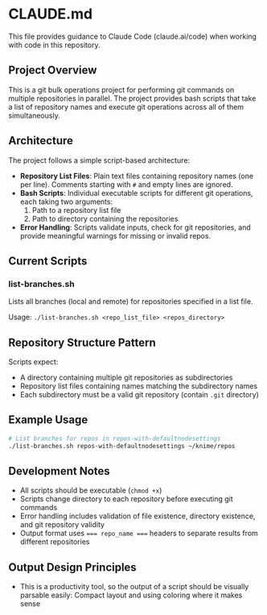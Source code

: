 # CLAUDE.md

This file provides guidance to Claude Code (claude.ai/code) when working with code in this repository.

## Project Overview

This is a git bulk operations project for performing git commands on multiple repositories in parallel. The project provides bash scripts that take a list of repository names and execute git operations across all of them simultaneously.

## Architecture

The project follows a simple script-based architecture:

- **Repository List Files**: Plain text files containing repository names (one per line). Comments starting with `#` and empty lines are ignored.
- **Bash Scripts**: Individual executable scripts for different git operations, each taking two arguments:
  1. Path to a repository list file
  2. Path to directory containing the repositories
- **Error Handling**: Scripts validate inputs, check for git repositories, and provide meaningful warnings for missing or invalid repos.

## Current Scripts

### list-branches.sh
Lists all branches (local and remote) for repositories specified in a list file.

Usage: `./list-branches.sh <repo_list_file> <repos_directory>`

## Repository Structure Pattern

Scripts expect:
- A directory containing multiple git repositories as subdirectories
- Repository list files containing names matching the subdirectory names
- Each subdirectory must be a valid git repository (contain `.git` directory)

## Example Usage

```bash
# List branches for repos in repos-with-defaultnodesettings
./list-branches.sh repos-with-defaultnodesettings ~/knime/repos
```

## Development Notes

- All scripts should be executable (`chmod +x`)
- Scripts change directory to each repository before executing git commands
- Error handling includes validation of file existence, directory existence, and git repository validity
- Output format uses `=== repo_name ===` headers to separate results from different repositories

## Output Design Principles

- This is a productivity tool, so the output of a script should be visually parsable easily: Compact layout and using coloring where it makes sense